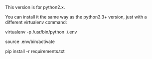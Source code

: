 This version is for python2.x.

You can install it the same way as the python3.3+ version, just with a different virtualenv command:

virtualenv -p /usr/bin/python ./.env

source .env/bin/activate

pip install -r requirements.txt
